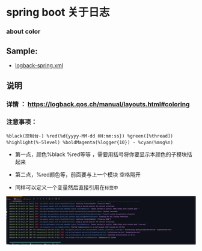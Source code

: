 # spring boot 关于日志

### about color
## Sample: 
- [logback-spring.xml](https://gist.github.com/hiyenwong/027c33768d61b2e9a7566d15a5a31f6c#file-logback-spring-xml)

## 说明
### 详情 ： https://logback.qos.ch/manual/layouts.html#coloring

### 注意事项：

`%black(控制台-) %red(%d{yyyy-MM-dd HH:mm:ss}) %green([%thread]) %highlight(%-5level) %boldMagenta(%logger{10}) - %cyan(%msg%n)`

- 第一点，颜色%black %red等等 ，需要用括号将你要显示本颜色的子模块括起来

- 第二点，%red颜色等，前面要与上一个模块 空格隔开

- 同样可以定义一个变量然后直接引用在`标签中`

![image](blog/images/springboot-logback.png)